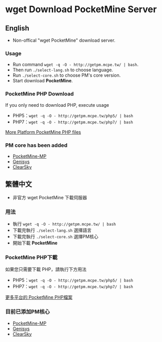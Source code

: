 # wget Download PocketMine Server
## English

* Non-offical "wget PocketMine" download server.

### Usage
* Run command `wget -q -O - http://getpm.mcpe.tw/ | bash`.
* Then run `./select-lang.sh` to choose language.
* Run `./select-core.sh` to choose PM's core version.
* Start download **PocketMine**.

### PocketMine PHP Download
If you only need to download PHP, execute usage
* PHP5：`wget -q -O - http://getpm.mcpe.tw/php5/ | bash`
* PHP7：`wget -q -O - http://getpm.mcpe.tw/php7/ | bash`

[More Platform PocketMine PHP files](http://getpm.mcpe.tw/PocketMine/PHP/)

### PM core has been added
* [PocketMine-MP](https://bintray.com/pocketmine/PocketMine/PocketMine-MP-phar/view#files)
* [Genisys](https://github.com/iTXTech/Genisys)
* [ClearSky](https://github.com/ClearSkyTeam/ClearSky)

## 繁體中文

* 非官方 wget PocketMine 下載伺服器

### 用法
* 執行 `wget -q -O - http://getpm.mcpe.tw/ | bash`
* 下載完執行 `./select-lang.sh` 選擇語言
* 下載完執行 `./select-core.sh` 選擇PM核心
* 開始下載 **PocketMine**

### PocketMine PHP下載
如果您只需要下載 PHP，請執行下方用法
* PHP5：`wget -q -O - http://getpm.mcpe.tw/php5/ | bash`
* PHP7：`wget -q -O - http://getpm.mcpe.tw/php7/ | bash`

[更多平台的 PocketMine PHP檔案](http://getpm.mcpe.tw/PocketMine/PHP/)

### 目前已添加PM核心
* [PocketMine-MP](https://bintray.com/pocketmine/PocketMine/PocketMine-MP-phar/view#files)
* [Genisys](https://github.com/iTXTech/Genisys)
* [ClearSky](https://github.com/ClearSkyTeam/ClearSky)
